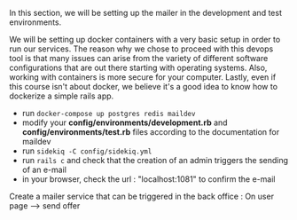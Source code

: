 In this section, we will be setting up the mailer in the development and test environments. 

We will be setting up docker containers with a very basic setup in order to run our services. The reason why we chose to proceed with this devops tool is that many issues can arise from the variety of different software configurations that are out there starting with operating systems. Also, working with containers is more secure for your computer. Lastly, even if this course isn't about docker, we believe it's a good idea to know how to dockerize a simple rails app.

* run `docker-compose up postgres redis maildev`
* modify your **config/environments/development.rb** and **config/environments/test.rb** files according to the documentation for maildev
* run `sidekiq -C config/sidekiq.yml`
* run `rails c` and check that the creation of an admin triggers the sending of an e-mail
* in your browser, check the url : "localhost:1081" to confirm the e-mail

Create a mailer service that can be triggered in the back office : 
On user page --> send offer
